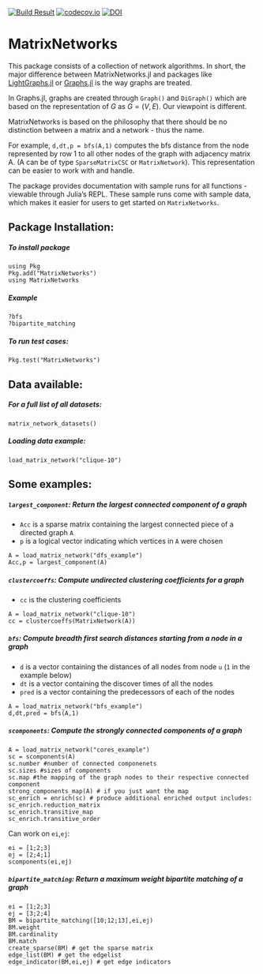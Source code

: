  [![Build Result](https://travis-ci.org/nassarhuda/MatrixNetworks.jl.svg?branch=master)](https://travis-ci.org/nassarhuda/MatrixNetworks.jl)
 [![codecov.io](http://codecov.io/github/nassarhuda/MatrixNetworks.jl/coverage.svg?branch=master)](http://codecov.io/github/nassarhuda/MatrixNetworks.jl?branch=master)
 [![DOI](https://zenodo.org/badge/37493786.svg)](https://zenodo.org/badge/latestdoi/37493786)


# MatrixNetworks
This package consists of a collection of network algorithms.
In short, the major difference between MatrixNetworks.jl and packages like [LightGraphs.jl](https://github.com/JuliaGraphs/LightGraphs.jl) or [Graphs.jl](https://github.com/JuliaGraphs/Graphs.jl) is the way graphs are treated.

In Graphs.jl, graphs are created through `Graph()` and `DiGraph()` which are based on the representation of $G$ as $G=(V,E)$.
Our viewpoint is different.

MatrixNetworks is based on the philosophy that there should be no distinction between a matrix and a network - thus the name.

For example, `d,dt,p = bfs(A,1)` computes the bfs distance from the node represented by row 1 to all other nodes of the graph with adjacency matrix A. (A can be of type `SparseMatrixCSC` or `MatrixNetwork`). This representation can be easier to work with and handle.

The package provides documentation with sample runs for all functions - viewable through Julia’s REPL. These sample runs come with sample data, which makes it easier for users to get started on `MatrixNetworks`.


## Package Installation:
##### To install package
```
using Pkg
Pkg.add("MatrixNetworks")
using MatrixNetworks
```

##### Example
```
?bfs
?bipartite_matching
```

##### To run test cases:
```
Pkg.test("MatrixNetworks")
```
## Data available:
##### For a full list of all datasets:
```
matrix_network_datasets()
```
##### Loading data example:
```
load_matrix_network("clique-10")
```

## Some examples:
##### `largest_component`: Return the largest connected component of a graph
- `Acc` is a sparse matrix containing the largest connected piece of a directed graph `A`
- `p` is a logical vector indicating which vertices in `A` were chosen
```
A = load_matrix_network("dfs_example")
Acc,p = largest_component(A)
```

##### `clustercoeffs`: Compute undirected clustering coefficients for a graph
- `cc` is the clustering coefficients
```
A = load_matrix_network("clique-10")
cc = clustercoeffs(MatrixNetwork(A))
```

##### `bfs`: Compute breadth first search distances starting from a node in a graph
- `d` is a vector containing the distances of all nodes from node `u` (`1` in the example below)
- `dt` is a vector containing the discover times of all the nodes
- `pred` is a vector containing the predecessors of each of the nodes
```
A = load_matrix_network("bfs_example")
d,dt,pred = bfs(A,1)
```

##### `scomponents`: Compute the strongly connected components of a graph
```
A = load_matrix_network("cores_example")
sc = scomponents(A)
sc.number #number of connected componenets
sc.sizes #sizes of components
sc.map #the mapping of the graph nodes to their respective connected component
strong_components_map(A) # if you just want the map
sc_enrich = enrich(sc) # produce additional enriched output includes:
sc_enrich.reduction_matrix
sc_enrich.transitive_map
sc_enrich.transitive_order
```
Can work on `ei`,`ej`:
```
ei = [1;2;3]
ej = [2;4;1]
scomponents(ei,ej)
```

##### `bipartite_matching`: Return a maximum weight bipartite matching of a graph
```
ei = [1;2;3]
ej = [3;2;4]
BM = bipartite_matching([10;12;13],ei,ej)
BM.weight
BM.cardinality
BM.match
create_sparse(BM) # get the sparse matrix
edge_list(BM) # get the edgelist
edge_indicator(BM,ei,ej) # get edge indicators
```






